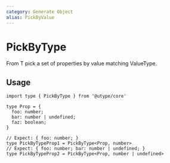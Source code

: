 ```yaml
---
category: Generate Object
alias: PickByValue
---
```


# PickByType

<TypeInfo category="Generate Object" :alias="['PickByValue']" />

From T pick a set of properties by value matching ValueType.

## Usage

```ts{9,11}
import type { PickByType } from '@utype/core'

type Prop = {
  foo: number;
  bar: number | undefined;
  faz: boolean;
}

// Expect: { foo: number; }
type PickByTypeProp1 = PickByType<Prop, number>
// Expect: { foo: number; bar: number | undefined; }
type PickByTypeProp2 = PickByType<Prop, number | undefined>
```
